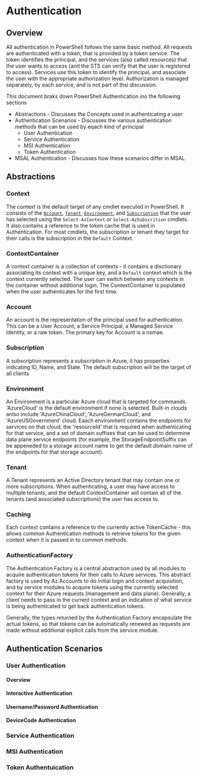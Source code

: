 # Authentication
## Overview

All authentication in PowerShell follows the same basic method. All requests are authenticated with a token, that is provided by a token service.  The token identifies the principal, and the services (also called resources) that the user wants to access (and the STS can verify that the user is registered to access).  Services use this token to identify the principal, and associate the user with the appropriate authorization level.  Authorization is managed separately, by each service, and is not part of thsi discussion.

This document braks down PowerShell Authentication ino the following sections
- Abstractions - Discusses the Concepts used in authenticating a user
- Authentication Scenarios - Discusses the various authentication methods that can be used by eqach kind of principal
  - User Authentication
  - Service Authentication
  - MSI Authentication
  - Token Authentication
- MSAL Authentication - Discusses how these scenarios differ in MSAL

## Abstractions

### Context
The context is the default target of any cmdlet executed in PowerShell.  It consists of the [`Account`](#account), [`Tenant`](#tenant]), [`Environment`](#environment),  and [`Subscription`](#subscription) that the user has selected using the `Select-AzContext` or `Select-AzSubscrition` cmdlets.  It also contains a reference to the token cache that is used in Authentication.  For most cmdlets, the subscription or tenant they target for their calls is the subscription in the `Default` Context.

### ContextContainer
A context container is a collection of contexts - it contains a disctionary associating its context with a unique key, and a `Default` context which is the context currently selected.  The user can switch between any contexts in the container without additional login.  The ContextContainer is populated when the user authenticates for the first time.

### Account
An account is the representation of the principal used for authentication.  This can be a User Account, a Service Principal, a Managed Service Identity, or a raw token.  The primary key for Account is a nsmae.

### Subscription
A subscription represents a subscription in Azure, it has properties indicating ID, Name, and State. The default subscription will be the target of all clients

### Environment
An Environment is a particular Azure cloud that is targeted for commands.  'AzureCloud' is the default environment if none is selected.  Built-in clouds anlso include 'AzureChinaCloud', 'AzureGermanCloud', and 'AzureUSGovernment' cloud.  Eaach environment contains the endpoints for services on that cloud, the 'resourceId' that is required when authenticating for that service, and a set of domain suffixes that can be used to determine data plane service endpoints (for example, the StorageEndpointSuffix can be appeneded to a storage account name to get the default domain name of the endpoints for that storage account).

### Tenant
A Tenant represents an Active Directory tenant that may contain one or more subscriptions.  When authenticating, a user may have access to multiple tenants, and the default ContextContainer will contain all of the tenants (and associated subscriptions) the user has access to.

### Caching
Each context contains a reference to the currently active TokenCache - this allows common Authentication methods to retrieve tokens for the given context when it is passed in to common methods.

### AuthenticationFactory

The Authentication Factory is a central abstraction used by all modules to acquire authentication tokens for their calls to Azure services.  This abstract factory is used by Az.Accounts to do initial login and context acquisition, and by service modules to acquire tokens using the currently selected context for their Azure requests (management and data plane).  Generally, a client needs to pass in the current context and an indication of what service is being authenticated to get back authentication tokens.

Generally, the types returned by the Authentication Factory encapsulate the actual tokens, so that tokens can be automatically renewed as requests are made without additional explicit calls from the service module.

## Authentication Scenarios

### User Authentication

#### Overview

#### Interactive Authentication

#### Username/Password Authentication

#### DeviceCode Authentication

### Service Authentication

### MSI Authentication

### Token Authentuication
